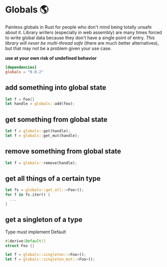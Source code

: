 # Globals 🌎
Painless globals in Rust for people who don't mind being totally unsafe about it. Library writers (especially in web assembly) are many times forced to write global data because they don't have a single point of entry.  *This library will never be multi-thread safe* (there are much better alternatives), but that may not be a problem given your use case.

**use at your own risk of undefined behavior**

```toml
[dependencies]
globals = "0.0.2"
```

## add something into global state

```rust
let f = Foo{}
let handle = globals::add(foo);
```

## get something from global state
```rust
let f = globals::get(handle);
let f = globals::get_mut(handle);
```

## remove something from global state
```rust
let f = globals::remove(handle);
```

## get all things of a certain type
```rust
let fs = globals::get_all::<Foo>();
for f in fs.iter() {
  ...
}
```

## get a singleton of a type
Type must implement Default

```rust
#[derive(Default)]
struct Foo {}

let f = globals::singleton::<Foo>();
let f = globals::singleton_mut::<Foo>();
```
